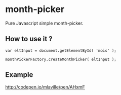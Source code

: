 month-picker
============

Pure Javascript simple month-picker.

How to use it ?
---------------

    var eltInput = document.getElementById( 'mois' );

    monthPickerFactory.createMonthPicker( eltInput );
    
Example
-------
http://codepen.io/mlaville/pen/AHxmF
